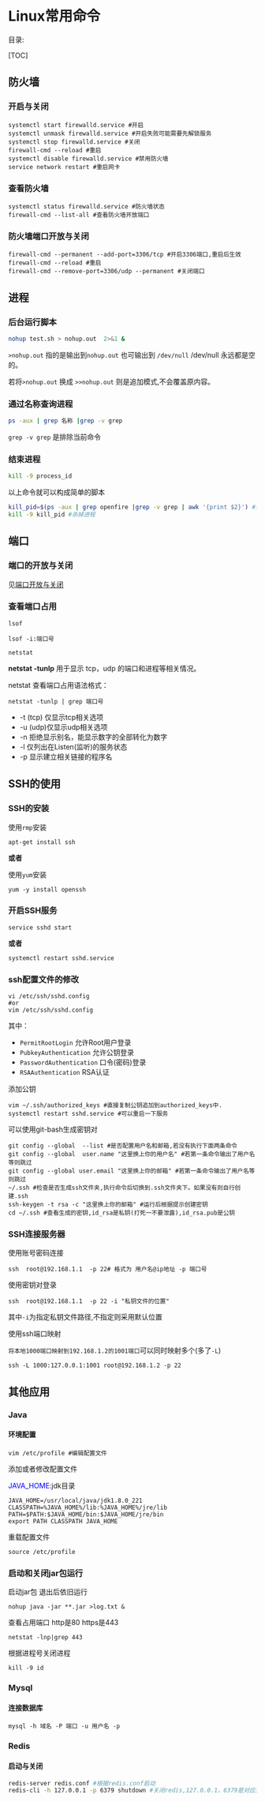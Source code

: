 # Linux常用命令

目录:



[TOC]



## 防火墙

### 开启与关闭

```shell
systemctl start firewalld.service #开启
systemctl unmask firewalld.service #开启失败可能需要先解锁服务
systemctl stop firewalld.service #关闭
firewall-cmd --reload #重启
systemctl disable firewalld.service #禁用防火墙
service network restart #重启网卡
```

### 查看防火墙

```shell
systemctl status firewalld.service #防火墙状态
firewall-cmd --list-all #查看防火墙开放端口
```

### <a id='防火墙端口开放与关闭'>防火墙端口开放与关闭</a>

```shell
firewall-cmd --permanent --add-port=3306/tcp #开启3306端口,重启后生效
firewall-cmd --reload #重启
firewall-cmd --remove-port=3306/udp --permanent #关闭端口
```

## 进程

### 后台运行脚本

```sh
nohup test.sh > nohup.out  2>&1 &
```

`>nohup.out` 指的是输出到`nohup.out` 也可输出到 `/dev/null`  /dev/null 永远都是空的。

若将`>nohup.out` 换成 `>>nohup.out` 则是追加模式,不会覆盖原内容。

### 通过名称查询进程

```sh
ps -aux | grep 名称 |grep -v grep
```

`grep -v grep` 是排除当前命令

### 结束进程

```sh
kill -9 process_id
```

以上命令就可以构成简单的脚本

```sh
kill_pid=$(ps -aux | grep openfire |grep -v grep | awk '{print $2}') #查询pid
kill -9 kill_pid #杀掉进程
```

## 端口

### 端口的开放与关闭

见[端口开放与关闭](#防火墙端口开放与关闭)

### 查看端口占用

`lsof`

```shell
lsof -i:端口号
```

`netstat`

**netstat -tunlp** 用于显示 tcp，udp 的端口和进程等相关情况。

netstat 查看端口占用语法格式：

```shell
netstat -tunlp | grep 端口号
```

- -t (tcp) 仅显示tcp相关选项
- -u (udp)仅显示udp相关选项
- -n 拒绝显示别名，能显示数字的全部转化为数字
- -l 仅列出在Listen(监听)的服务状态
- -p 显示建立相关链接的程序名

## SSH的使用

### SSH的安装

使用`rmp`安装

```shell
apt-get install ssh
```

**或者**

使用`yum`安装

```shell
yum -y install openssh
```

### 开启SSH服务

```shell
service sshd start
```

**或者**

```shell
systemctl restart sshd.service
```

### ssh配置文件的修改

```shell
vi /etc/ssh/sshd.config
#or
vim /etc/ssh/sshd.config
```

其中：

- `PermitRootLogin` 允许Root用户登录
- `PubkeyAuthentication` 允许公钥登录
- `PasswordAuthentication` 口令(密码)登录
- `RSAAuthentication` RSA认证

添加公钥

```
vim ~/.ssh/authorized_keys #直接复制公钥追加到authorized_keys中.
systemctl restart sshd.service #可以重启一下服务
```

可以使用git-bash生成密钥对

```shell
git config --global  --list #是否配置用户名和邮箱,若没有执行下面两条命令
git config --global  user.name "这里换上你的用户名" #若第一条命令输出了用户名等则跳过
git config --global user.email "这里换上你的邮箱" #若第一条命令输出了用户名等则跳过
~/.ssh #检查是否生成ssh文件夹,执行命令后切换到.ssh文件夹下。如果没有则自行创建.ssh
ssh-keygen -t rsa -c "这里换上你的邮箱" #运行后根据提示创建密钥
cd ~/.ssh #查看生成的密钥,id_rsa是私钥(打死一不要泄露),id_rsa.pub是公钥
```

### SSH连接服务器

使用账号密码连接

```shell
ssh  root@192.168.1.1  -p 22# 格式为 用户名@ip地址 -p 端口号
```

使用密钥对登录

```shell
ssh  root@192.168.1.1  -p 22 -i "私钥文件的位置" 
```

其中`-i`为指定私钥文件路径,不指定则采用默认位置

使用ssh端口映射

`将本地1000端口映射到192.168.1.2的1001端口`可以同时映射多个(多了`-L`)

```shell
ssh -L 1000:127.0.0.1:1001 root@192.168.1.2 -p 22
```

## 其他应用

### Java

#### 环境配置

```shell
vim /etc/profile #编辑配置文件
```

添加或者修改配置文件

<font color='blue'>JAVA_HOME</font>:jdk目录

```shell
JAVA_HOME=/usr/local/java/jdk1.8.0_221
CLASSPATH=%JAVA_HOME%/lib:%JAVA_HOME%/jre/lib
PATH=$PATH:$JAVA_HOME/bin:$JAVA_HOME/jre/bin
export PATH CLASSPATH JAVA_HOME
```

重载配置文件

```shell
source /etc/profile
```

### 启动和关闭jar包运行

启动jar包 退出后依旧运行

```shell
nohup java -jar **.jar >log.txt &
```

查看占用端口 http是80 https是443

```shell
netstat -lnp|grep 443
```

根据进程号关闭进程

```shell
kill -9 id
```

### Mysql

#### 连接数据库

```shell
mysql -h 域名 -P 端口 -u 用户名 -p
```

### Redis

#### 启动与关闭

```sh
redis-server redis.conf #根据redis.conf启动
redis-cli -h 127.0.0.1 -p 6379 shutdown #关闭redis,127.0.0.1，6379是对应ip和端口
```
